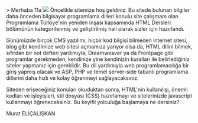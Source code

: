 <!DOCTYPE html>
<head>
<title> ilk uygulamam</title>>
</head>

<body>
    Merhaba 11a
</body> 
</html>


<!DOCTYPE html>
<html lang="en">
<head>
    <meta charset="UTF-8">
    <meta name="viewport" content="width=device-width, initial-scale=1.0">
    <title>Document</title>
</head>
<body> <img src="resim/indir.png" "border="0" align="right/">
    Öncelikle sitemize hoş geldiniz. Bu sitede bulunan bilgiler daha önceden bilgisayar programlama dilleri konulu site çalışmam olan Programlama Türkiye'nin yeniden inşası kapsamında HTML Dersleri bölümünün kategorilenmiş ve geliştirilmiş hali olarak sizler için hazırlandı.

Günümüzde birçok CMS yazılımı, hiçbir kod bilgisi bilmeden internet sitesi, blog gibi kendimize web sitesi açmamıza yarıyor olsa da, HTML dilini bilmek, sıfırdan bir not defteri yardımıyla, Dreamweaver ya da Frontpage gibi programlar gerekmeden, kendinize yine kendinizin kuralları ile belirlediğiniz siteler yapmanız için gereklidir. Bu dil yardımıyla web programlamacılığa bir giriş yapmış olacak ve ASP, PHP ve temel server-side tabanlı programlama dillerini daha hızlı ve kolay öğrenmeyi sağlayacaksınız.

Siteden erişeceğiniz konuları okuduktan sonra, HTML'nin kullanılışı, önemli kodları ve işleyişleri, stil dosyası (CSS) hazırlamayı ve sitelerinizde javascript kullanmayı öğreneceksiniz. Bu keyifli yolculuğa başlamaya ne dersiniz?

Murat ELİÇALIŞKAN
</body>
</html>
